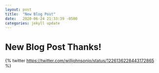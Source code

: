 ```yaml
---
layout: post
title:  "New Blog Post"
date:   2020-06-24 21:33:39 -0500
categories: jekyll update
---
```


# New Blog Post Thanks!

{% twitter https://twitter.com/willjohnsonio/status/1226136228443172865 %}